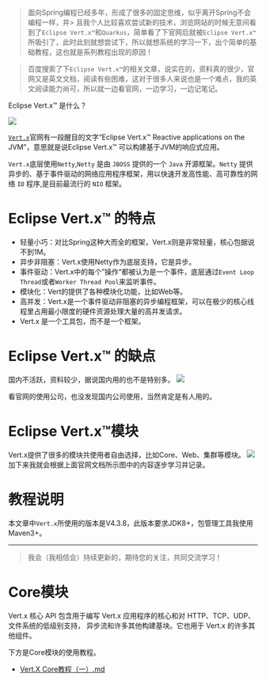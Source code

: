 > 面向Spring编程已经多年，形成了很多的固定思维，似乎离开Spring不会编程一样，并> 且我个人比较喜欢尝试新的技术，浏览网站的时候无意间看到了`Eclipse Vert.x™`和`Quarkus`，简单看了下官网后就被`Eclipse Vert.x™`所吸引了，此时此刻就想尝试下，所以就想系统的学习一下，出个简单的基础教程，这也就是系列教程出现的原因！
 
> 百度搜索了下`Eclipse Vert.x™`的相关文章，说实在的，资料真的很少，官网又是英文文档，阅读有些困难，这对于很多人来说也是一个难点，我的英文阅读能力尚可，所以就一边看官网，一边学习，一边记笔记。

Eclipse Vert.x™ 是什么？

![](https://programtalk-1256529903.cos.ap-beijing.myqcloud.com/202302151911881.png)

[`Vert.x`](https://vertx.io/)官网有一段醒目的文字“Eclipse Vert.x™ Reactive applications on the JVM”，意思就是说Eclipse Vert.x™ 可以构建基于JVM的响应式应用。

`Vert.x`底层使用`Netty`,`Netty` 是由 `JBOSS` 提供的一个 `Java` 开源框架。`Netty` 提供异步的、基于事件驱动的网络应用程序框架，用以快速开发高性能、高可靠性的网络 `IO` 程序,是目前最流行的 `NIO` 框架。

# Eclipse Vert.x™ 的特点
* 轻量小巧：对比Spring这种大而全的框架，Vert.x则是非常轻量，核心包据说不到1M。
* 异步非阻塞：Vert.x使用Netty作为底层支持，它是异步。
* 事件驱动：Vert.x中的每个”操作“都被认为是一个事件，底层通过`Event Loop Thread`或者`Worker Thread Pool`来监听事件。
* 模块化：Vert的提供了各种模块化功能，比如Web等。
* 高并发：Vert.x是一个事件驱动非阻塞的异步编程框架，可以在极少的核心线程里占用最小限度的硬件资源处理大量的高并发请求。
* Vert.x 是一个工具包，而不是一个框架。

# Eclipse Vert.x™ 的缺点
国内不活跃，资料较少，据说国内用的也不是特别多。
![](https://programtalk-1256529903.cos.ap-beijing.myqcloud.com/202302161313970.png)

看官网的使用公司，也没发现国内公司使用，当然肯定是有人用的。

# Eclipse Vert.x™模块
Vert.x提供了很多的模块共使用者自由选择，比如Core、Web、集群等模块。
![](https://programtalk-1256529903.cos.ap-beijing.myqcloud.com/202302161317556.png)
加下来我就会根据上面官网文档所示图中的内容逐步学习并记录。

# 教程说明
本文章中`Vert.x`所使用的版本是V4.3.8，此版本要求JDK8+，包管理工具我使用Maven3+。

---

> 我会（我相信会）持续更新的，期待您的关注，共同交流学习！

# Core模块
Vert.x 核心 API 包含用于编写 Vert.x 应用程序的核心和对 HTTP、TCP、UDP、文件系统的低级别支持， 异步流和许多其他构建基块。它也用于 Vert.x 的许多其他组件。

下方是Core模块的使用教程。
* [Vert.X Core教程（一）.md](core/Vert.X%20Core教程（一）.md)